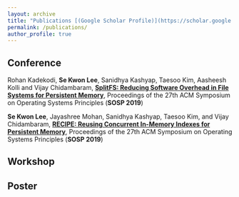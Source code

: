 ```yaml
---
layout: archive
title: "Publications [(Google Scholar Profile)](https://scholar.google.com/citations?user=dqhN0pkAAAAJ&hl=en)"
permalink: /publications/
author_profile: true
---
```


## Conference
Rohan Kadekodi, <b>Se Kwon Lee</b>, Sanidhya Kashyap, Taesoo Kim, Aasheesh Kolli and Vijay Chidambaram, <b>[SplitFS: Reducing Software Overhead in File Systems for Persistent Memory](https://sekwonlee.github.io/publications/sosp19_splitfs)</b>, Proceedings of the 27th ACM Symposium on Operating Systems Principles (<b>SOSP 2019</b>)

<b>Se Kwon Lee</b>, Jayashree Mohan, Sanidhya Kashyap, Taesoo Kim, and Vijay Chidambaram, <b>[RECIPE: Reusing Concurrent In-Memory Indexes for Persistent Memory](https://sekwonlee.github.io/publications/sosp19_recipe)</b>, Proceedings of the 27th ACM Symposium on Operating Systems Principles (<b>SOSP 2019</b>)

## Workshop

## Poster
